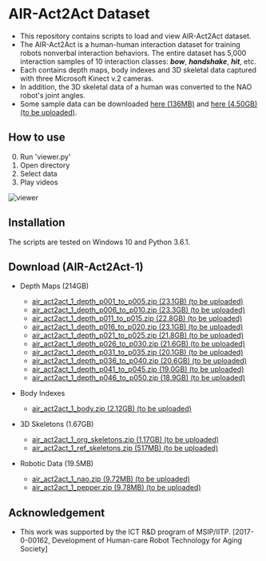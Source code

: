 # AIR-Act2Act Dataset

- This repository contains scripts to load and view AIR-Act2Act dataset.  
- The AIR-Act2Act is a human-human interaction dataset for training robots nonverbal interaction behaviors. The entire dataset has 5,000 interaction samples of 10 interaction classes: ***bow***, ***handshake***, ***hit***, etc. 
- Each contains depth maps, body indexes and 3D skeletal data captured with three Microsoft Kinect v.2 cameras. 
- In addition, the 3D skeletal data of a human was converted to the NAO robot's joint angles.
- Some sample data can be downloaded [here (136MB)](https://drive.google.com/open?id=1zPcIP3Ma81SxN3swvyhJAhezi8l_Xxo-) and [here (4.50GB) (to be uploaded)](). 
  
  
## How to use

0. Run 'viewer.py'
1. Open directory
2. Select data
3. Play videos

![viewer](https://user-images.githubusercontent.com/13827622/58681405-2a105000-83a7-11e9-9946-698b33d31967.png)


## Installation

The scripts are tested on Windows 10 and Python 3.6.1.


## Download (AIR-Act2Act-1)

- Depth Maps (214GB)
  - [air_act2act_1_depth_p001_to_p005.zip (23.1GB) (to be uploaded)]()
  - [air_act2act_1_depth_p006_to_p010.zip (23.3GB) (to be uploaded)]()
  - [air_act2act_1_depth_p011_to_p015.zip (22.8GB) (to be uploaded)]()
  - [air_act2act_1_depth_p016_to_p020.zip (23.1GB) (to be uploaded)]()
  - [air_act2act_1_depth_p021_to_p025.zip (21.8GB) (to be uploaded)]()
  - [air_act2act_1_depth_p026_to_p030.zip (21.6GB) (to be uploaded)]()
  - [air_act2act_1_depth_p031_to_p035.zip (20.1GB) (to be uploaded)]()
  - [air_act2act_1_depth_p036_to_p040.zip (20.6GB) (to be uploaded)]()
  - [air_act2act_1_depth_p041_to_p045.zip (19.0GB) (to be uploaded)]()
  - [air_act2act_1_depth_p046_to_p050.zip (18.9GB) (to be uploaded)]()

- Body Indexes
  - [air_act2act_1_body.zip (2.12GB) (to be uploaded)]()

- 3D Skeletons (1.67GB)
  - [air_act2act_1_org_skeletons.zip (1.17GB) (to be uploaded)]()
  - [air_act2act_1_ref_skeletons.zip (517MB) (to be uploaded)]()

- Robotic Data (19.5MB)
  - [air_act2act_1_nao.zip (9.72MB) (to be uploaded)]()
  - [air_act2act_1_pepper.zip (9.78MB) (to be uploaded)]()


## Acknowledgement

- This work was supported by the ICT R&D program of MSIP/IITP. [2017-0-00162, Development of Human-care Robot Technology for Aging Society]
